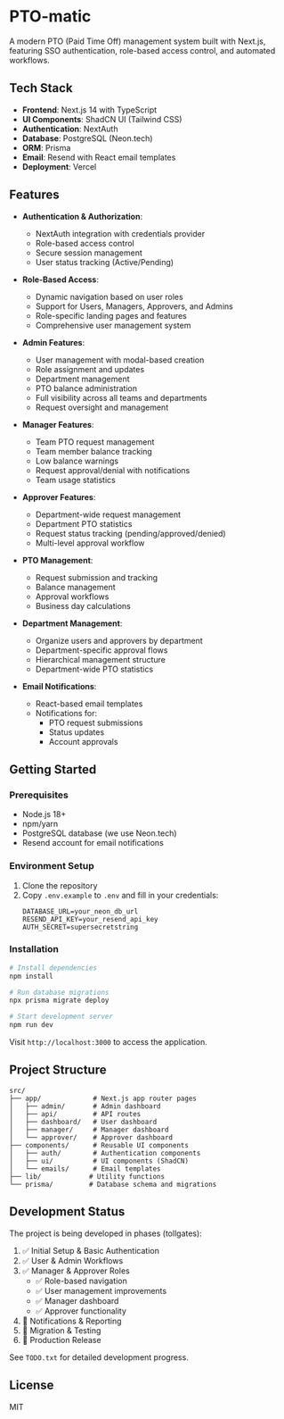 # PTO-matic

A modern PTO (Paid Time Off) management system built with Next.js, featuring SSO authentication, role-based access control, and automated workflows.

## Tech Stack

- **Frontend**: Next.js 14 with TypeScript
- **UI Components**: ShadCN UI (Tailwind CSS)
- **Authentication**: NextAuth
- **Database**: PostgreSQL (Neon.tech)
- **ORM**: Prisma
- **Email**: Resend with React email templates
- **Deployment**: Vercel

## Features

- **Authentication & Authorization**:

  - NextAuth integration with credentials provider
  - Role-based access control
  - Secure session management
  - User status tracking (Active/Pending)

- **Role-Based Access**:

  - Dynamic navigation based on user roles
  - Support for Users, Managers, Approvers, and Admins
  - Role-specific landing pages and features
  - Comprehensive user management system

- **Admin Features**:

  - User management with modal-based creation
  - Role assignment and updates
  - Department management
  - PTO balance administration
  - Full visibility across all teams and departments
  - Request oversight and management

- **Manager Features**:

  - Team PTO request management
  - Team member balance tracking
  - Low balance warnings
  - Request approval/denial with notifications
  - Team usage statistics

- **Approver Features**:

  - Department-wide request management
  - Department PTO statistics
  - Request status tracking (pending/approved/denied)
  - Multi-level approval workflow

- **PTO Management**:

  - Request submission and tracking
  - Balance management
  - Approval workflows
  - Business day calculations

- **Department Management**:

  - Organize users and approvers by department
  - Department-specific approval flows
  - Hierarchical management structure
  - Department-wide PTO statistics

- **Email Notifications**:
  - React-based email templates
  - Notifications for:
    - PTO request submissions
    - Status updates
    - Account approvals

## Getting Started

### Prerequisites

- Node.js 18+
- npm/yarn
- PostgreSQL database (we use Neon.tech)
- Resend account for email notifications

### Environment Setup

1. Clone the repository
2. Copy `.env.example` to `.env` and fill in your credentials:
   ```
   DATABASE_URL=your_neon_db_url
   RESEND_API_KEY=your_resend_api_key
   AUTH_SECRET=supersecretstring
   ```

### Installation

```bash
# Install dependencies
npm install

# Run database migrations
npx prisma migrate deploy

# Start development server
npm run dev
```

Visit `http://localhost:3000` to access the application.

## Project Structure

```
src/
├── app/             # Next.js app router pages
│   ├── admin/       # Admin dashboard
│   ├── api/         # API routes
│   ├── dashboard/   # User dashboard
│   ├── manager/     # Manager dashboard
│   └── approver/    # Approver dashboard
├── components/      # Reusable UI components
│   ├── auth/        # Authentication components
│   ├── ui/          # UI components (ShadCN)
│   └── emails/      # Email templates
├── lib/            # Utility functions
└── prisma/         # Database schema and migrations
```

## Development Status

The project is being developed in phases (tollgates):

1. ✅ Initial Setup & Basic Authentication
2. ✅ User & Admin Workflows
3. ✅ Manager & Approver Roles
   - ✅ Role-based navigation
   - ✅ User management improvements
   - ✅ Manager dashboard
   - ✅ Approver functionality
4. 📅 Notifications & Reporting
5. 📅 Migration & Testing
6. 📅 Production Release

See `TODO.txt` for detailed development progress.

## License

MIT
